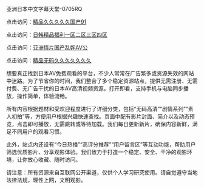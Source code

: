 亚洲日本中文字幕天堂-0705RQ

点击访问：<a href="https://rtj-3zo.pages.dev/">精品久久久久久国产91</a>

点击访问：<a href="https://vassv.pages.dev/">日韩精品福利一区二区三区四区</a>

点击访问：<a href="https://gsd-agv.pages.dev/">亚洲情片国产乱婬AV公</a>

点击访问：<a href="https://gda-c7m.pages.dev/">精品无码久久久久久久久</a>

想要真正找到日本AV免费观看的平台，不少人常常在广告繁多或资源失效的网站中迷路。为了节省你的时间，我们整合了多个稳定资源站点，提供无需注册、无需付费、无广告干扰的日本AV高清视频资源。打开即看，支持手机与电脑同步播放，操作简单，体验流畅。

所有内容根据题材和受欢迎程度进行了详细分类，包括“无码高清”“剧情系列”“素人初拍”等，方便用户根据兴趣快速查找。页面中配有影片封面、简介以及动态预览，点击即可播放，无需跳转或等待加载。我们每日更新新片，确保内容新鲜，满足不同用户的观看习惯。

此外，站点内还设有“今日热播”“高评分推荐”“用户留言区”等互动功能，帮助用户筛选优质影片、分享观影体验。我们致力于打造一个稳定、安全、干净的观影环境，让你放心收藏、随时访问。

请注意：所有资源来自互联网公开渠道，仅供个人学习研究使用。请自觉遵守当地法律法规，理性上网，文明观影。

<span style="display:none;">[Canonical link](https://github.com/W20250705/So1 ）</span>
